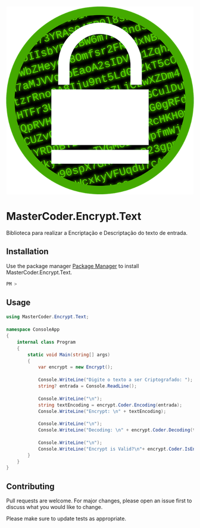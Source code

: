 ![Logo](https://raw.githubusercontent.com/7porquinhos/MasterCoder.Encrypt.Text/main/MasterCoder/MasterCoder.Encrypt.Text/IconEncrypt.png)

# MasterCoder.Encrypt.Text
Biblioteca para realizar a Encriptação e Descriptação do texto de entrada.

## Installation

Use the package manager [Package Manager]() to install MasterCoder.Encrypt.Text.

```bash
PM > 
```

## Usage

```csharp
using MasterCoder.Encrypt.Text;

namespace ConsoleApp
{
    internal class Program
    {
        static void Main(string[] args)
        {
            var encrypt = new Encrypt();

			Console.WriteLine("Digite o texto a ser Criptografado: ");
			string? entrada = Console.ReadLine();
			
			Console.WriteLine("\n");
			string textEncoding = encrypt.Coder.Encoding(entrada);
			Console.WriteLine("Encrypt: \n" + textEncoding);
			
			Console.WriteLine("\n");
			Console.WriteLine("Decoding: \n" + encrypt.Coder.Decoding(textEncoding));
			
			Console.WriteLine("\n");
			Console.WriteLine("Encrypt is Valid?\n"+ encrypt.Coder.IsEncrypt(textEncoding));
        }
    }
}

```

## Contributing
Pull requests are welcome. For major changes, please open an issue first to discuss what you would like to change.

Please make sure to update tests as appropriate.